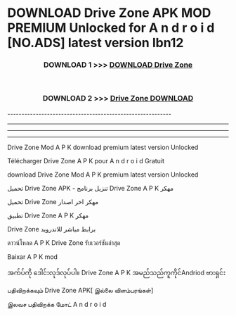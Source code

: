 # DOWNLOAD Drive Zone  APK MOD PREMIUM Unlocked for A n d r o i d [NO.ADS] latest version lbn12 



<div align="center">

<h3>DOWNLOAD 1 >>> <a href="https://getmod2.web.app/?judul=Drive Zone ">DOWNLOAD Drive Zone </a></h3><br>

<h3>DOWNLOAD 2 >>> <a href="https://getmod2.web.app/?judul=Drive Zone ">Drive Zone  DOWNLOAD </a></h3>

</div>
----------------------------------------------------------

----------------------------------------------------------

----------------------------------------------------------

----------------------------------------------------------

Drive Zone  Mod A P K download premium latest version Unlocked

Télécharger Drive Zone  A P K pour A n d r o i d Gratuit

download Drive Zone  Mod A P K premium latest version Unlocked

تحميل Drive Zone  APK - تنزيل برنامج Drive Zone  A P K مهكر

تحميل Drive Zone  مهكر اخر اصدار

تطبيق Drive Zone  A P K مهكر

Drive Zone  برابط مباشر للاندرويد

ดาวน์โหลด A P K Drive Zone  รับเวอร์ชันล่าสุด

Baixar A P K mod

အက်ပ်ကို ဒေါင်းလုဒ်လုပ်ပါ။ Drive Zone  A P K အမည်သည်ကူကိုင်Andriod ဗားရှင်း

பதிவிறக்கவும் Drive Zone  APK[ இல்லை விளம்பரங்கள்] 
 
இலவச பதிவிறக்க மோட் A n d r o i d



